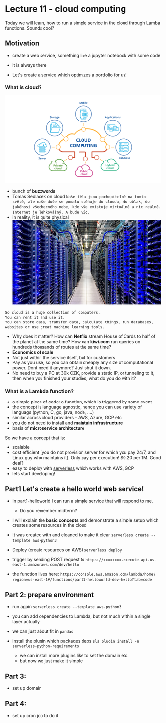 # Lecture 11 - cloud computing

Today we will learn, how to run a simple service in the cloud through Lamba functions. Sounds cool?

## Motivation
- create a web service, something like a jupyter notebook with some code
- it is always there

- Let's create a service which optimizes a portfolio for us!

### What is cloud?

![Cloud](./cloud.png "Cloud description")

- bunch of **buzzwords**
- Tomas Sedlacek on cloud `Naše těla jsou pochopitelně na tomto světě, ale naše duše se pomalu stěhuje do cloudu, do oblak, do jakéhosi všeobecného nebe, kde vše existuje virtuálně a nic reálně. Internet je lehkovážný. A bude víc.`
- in reality, it is quite physical
![DC](./datacenter.jpeg "GCP")

```
So cloud is a huge collection of computers.
You can rent it and use it.
You can store data, transfer data, calculate things, run databases, websites or use great machine learning tools.
```
- Why does it matter? How can **Netflix** stream House of Cards to half of the planet at the same time? How can **kiwi.com** run queries on hundreds thousands of routes at the same time?
- **Economics of scale**
- Not just within the service itself, but for customers
- Pay as you use, so you can obtain cheaply any size of computational power. Dont need it anymore? Just shut it down.
- No need to buy a PC at 30k CZK, provide a static IP, or tunneling to it, then when you finished your studies, what do you do with it?


### What is a Lambda function?

- a simple piece of code: a function, which is triggered by some event
- the concept is language agnostic, hence you can use variety of languags (python, C, go, java, node, ....)
- similar across cloud providers - AWS, Azure, GCP etc
- you do not need to install and **maintain infrastructure**
- basis of **microservice architecture**

So we have a concept that is:
- scalable
- cost efficient (you do not provision server for which you pay 24/7, and Linux guy who maintains it). Only pay per execution! $0.20 per 1M. Good deal?
- easy to deploy with [serverless](https://www.serverless.com/) which works with AWS, GCP
- lets start developing!

## Part1 Let's create a hello world web service!

- In part1-helloworld I can run a simple service that will respond to me.
    - Do you remember midterm?
- I will explain the **basic concepts** and demonstrate a simple setup which creates some resources in the cloud

- It was created with and cleaned to make it clear `serverless create --template aws-python3`
- Deploy (create resources on AWS) `serverless deploy`
- trigger by sending POST request to `https://xxxxxxxx.execute-api.us-east-1.amazonaws.com/dev/hello`

- the function lives here: `https://console.aws.amazon.com/lambda/home?region=us-east-1#/functions/part1-helloworld-dev-hello?tab=code`

## Part 2: prepare environment

- run again `serverless create --template aws-python3`

- you can add dependencies to Lambda, but not much within a single layer actually
- we can just about fit in `pandas`
- install the plugin which packages deps `sls plugin install -n serverless-python-requirements`
    - we can install more plugins like to set the domain etc.
    - but now we just make it simple

## Part 3:

- set up domain

## Part 4:

- set up cron job to do it